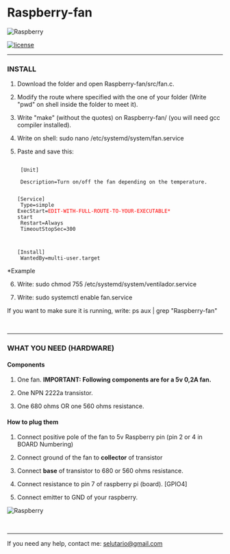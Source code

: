 # Raspberry-fan

![Raspberry](https://upload.wikimedia.org/wikipedia/en/thumb/c/cb/Raspberry_Pi_Logo.svg/190px-Raspberry_Pi_Logo.svg.png)

[![license](https://img.shields.io/github/license/mashape/apistatus.svg)](https://github.com/Selutario/Raspberry-fan/blob/master/LICENSE)


--------------------------------------------


<h3>INSTALL</h3>

1) Download the folder and open Raspberry-fan/src/fan.c.

2) Modify the route where specified with the one of your folder (Write "pwd" on shell inside the folder to meet it).

3) Write "make" (without the quotes) on Raspberry-fan/ (you will need gcc compiler installed).

4) Write on shell: sudo nano /etc/systemd/system/fan.service

5) Paste and save this: 

    <code>
    [Unit]<br>
    Description=Turn on/off the fan depending on the temperature.

    [Service]<br>
    Type=simple
    ExecStart=<span style="color:red">EDIT-WITH-FULL-ROUTE-TO-YOUR-EXECUTABLE*</span> start<br>
    Restart=Always<br>
    TimeoutStopSec=300

    [Install]<br>
    WantedBy=multi-user.target
    </code>

*Example 

6) Write: sudo chmod 755 /etc/systemd/system/ventilador.service

7) Write: sudo systemctl enable fan.service

If you want to make sure it is running, write: ps aux | grep "Raspberry-fan"

<br>

----------------------------------
<h3>WHAT YOU NEED (HARDWARE)</h3>

<h4>Components</h4>

1) One fan. <b>IMPORTANT: Following components are for a 5v 0,2A fan.</b>

2) One NPN 2222a transistor.

3) One 680 ohms OR one 560 ohms resistance.

<h4>How to plug them</h4>

1) Connect positive pole of the fan to 5v Raspberry pin (pin 2 or 4 in BOARD Numbering)

2) Connect ground of the fan to <b>collector</b> of transistor

3) Connect <b>base</b> of transistor to 680 or 560 ohms resistance.

4) Connect resistance to pin 7 of raspberry pi (board). [GPIO4]

5) Connect emitter to GND of your raspberry.

![Raspberry](http://robologs.net/wp-content/uploads/2014/09/npn.png)

<br>

--------------------------------------
If you need any help, contact me: selutario@gmail.com
